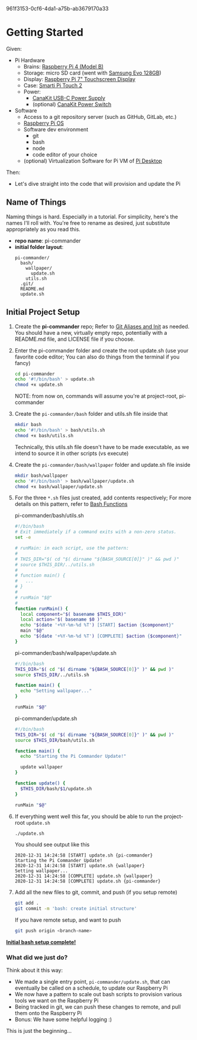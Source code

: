 961f3153-0cf6-4da1-a75b-ab3679170a33

# Getting Started

Given:
- Pi Hardware
  - Brains: [Raspberry Pi 4 (Model B)](https://www.raspberrypi.org/products/raspberry-pi-4-model-b/)
  - Storage: micro SD card (went with [Samsung Evo 128GB](https://www.samsung.com/us/computing/memory-storage/memory-cards/microsdxc-evo-select-memory-card-w--adapter-128gb--2017-model--mb-me128ga-am/))
  - Display: [Raspberry Pi 7" Touchscreen Display](https://www.raspberrypi.org/products/raspberry-pi-touch-display/)
  - Case: [Smarti Pi Touch 2](https://smarticase.com/products/smartipi-touch-2)
  - Power:
    - [CanaKit USB-C Power Supply](https://www.canakit.com/raspberry-pi-4-power-supply.html)
    - (optional) [CanaKit Power Switch](https://www.canakit.com/raspberry-pi-4-on-off-power-switch.html)
- Software
  - Access to a git repository server (such as GitHub, GitLab, etc.)
  - [Raspberry Pi OS](https://www.raspberrypi.org/software/)
  - Software dev environment
    - git
    - bash
    - node
    - code editor of your choice
  - (optional) Virtualization Software for Pi VM of
    [Pi Desktop](https://www.raspberrypi.org/software/raspberry-pi-desktop/)

Then:
- Let's dive straight into the code that will provision and update the Pi

## Name of Things

Naming things is hard. Especially in a tutorial. For simplicity, here's the
names I'll roll with. You're free to rename as desired, just substitute
appropriately as you read this.
- **repo name**: pi-commander
- **initial folder layout**:
    ```
    pi-commander/
      bash/
        wallpaper/
          update.sh
        utils.sh
      .git/
      README.md
      update.sh
    ```

## Initial Project Setup

1. Create the **pi-commander** repo; Refer to
   [Git Aliases and Init](../../book/1c7f4380-1eb3-426a-8805-3c521cea585b.md)
   as needed. You should have a new, virtually empty repo, potentially with a
   README.md file, and LICENSE file if you choose.
2. Enter the pi-commander folder and create the root update.sh (use your
   favorite code editor; You can also do things from the terminal if you fancy)

    ```bash
    cd pi-commander
    echo '#!/bin/bash' > update.sh
    chmod +x update.sh
    ```
    NOTE: from now on, commands will assume you're at project-root, pi-commander
3. Create the `pi-commander/bash` folder and utils.sh file inside that

    ```bash
    mkdir bash
    echo '#!/bin/bash' > bash/utils.sh
    chmod +x bash/utils.sh
    ```
    Technically, this utils.sh file doesn't have to be made executable, as we
    intend to source it in other scripts (vs execute)

4. Create the `pi-commander/bash/wallpaper` folder and update.sh file inside

    ```bash
    mkdir bash/wallpaper
    echo '#!/bin/bash' > bash/wallpaper/update.sh
    chmod +x bash/wallpaper/update.sh
    ```

5. For the three `*.sh` files just created, add contents respectively; For more
   details on this pattern, refer to
   [Bash Functions](../../book/e32f3180-280b-4c09-bdb3-9a5137dd1634.md)

    pi-commander/bash/utils.sh
    ```bash
    #!/bin/bash
    # Exit immediately if a command exits with a non-zero status.
    set -e

    # runMain: in each script, use the pattern:
    #
    # THIS_DIR="$( cd "$( dirname "${BASH_SOURCE[0]}" )" && pwd )"
    # source $THIS_DIR/../utils.sh
    #
    # function main() {
    #   ...
    # }
    #
    # runMain "$@"
    #
    function runMain() {
      local component="$( basename $THIS_DIR)"
      local action="$( basename $0 )"
      echo "$(date '+%Y-%m-%d %T') [START] $action {$component}"
      main "$@"
      echo "$(date '+%Y-%m-%d %T') [COMPLETE] $action {$component}"
    }
    ```

    pi-commander/bash/wallpaper/update.sh
    ```bash
    #!/bin/bash
    THIS_DIR="$( cd "$( dirname "${BASH_SOURCE[0]}" )" && pwd )"
    source $THIS_DIR/../utils.sh

    function main() {
      echo "Setting wallpaper..."
    }

    runMain "$@"
    ```

    pi-commander/update.sh
    ```bash
    #!/bin/bash
    THIS_DIR="$( cd "$( dirname "${BASH_SOURCE[0]}" )" && pwd )"
    source $THIS_DIR/bash/utils.sh

    function main() {
      echo "Starting the Pi Commander Update!"

      update wallpaper
    }

    function update() {
      $THIS_DIR/bash/$1/update.sh
    }

    runMain "$@"
    ```

6. If everything went well this far, you should be able to run the project-root
   `update.sh`

    ```bash
    ./update.sh
    ```
    You should see output like this
    ```log
    2020-12-31 14:24:58 [START] update.sh {pi-commander}
    Starting the Pi Commander Update!
    2020-12-31 14:24:58 [START] update.sh {wallpaper}
    Setting wallpaper...
    2020-12-31 14:24:58 [COMPLETE] update.sh {wallpaper}
    2020-12-31 14:24:58 [COMPLETE] update.sh {pi-commander}
    ```

7. Add all the new files to git, commit, and push (if you setup remote)

    ```bash
    git add .
    git commit -m 'bash: create initial structure'
    ```
    If you have remote setup, and want to push
    ```bash
    git push origin <branch-name>
    ```

[**Initial bash setup complete!**](https://github.com/tveal/template-pi-commander/compare/v0...v0.0-getting-started)

### What did we just do?

Think about it this way:
- We made a single entry point, `pi-commander/update.sh`, that can eventually be
  called on a schedule, to update our Raspberry Pi
- We now have a pattern to scale out bash scripts to provision various tools we
  want on the Raspberry Pi
- Being tracked in git, we can push these changes to remote, and pull them onto
  the Raspberry Pi
- Bonus: We have some helpful logging :)

This is just the beginning...